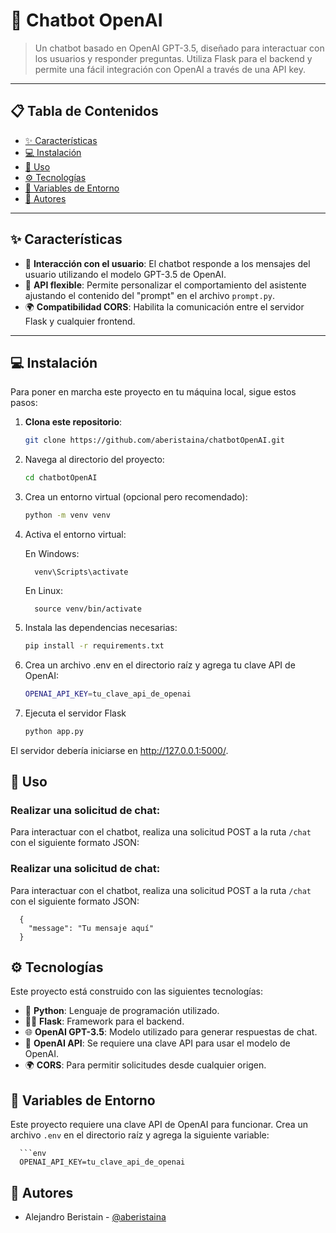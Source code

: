 # 🤖 **Chatbot OpenAI**

> Un chatbot basado en OpenAI GPT-3.5, diseñado para interactuar con los usuarios y responder preguntas. Utiliza Flask para el backend y permite una fácil integración con OpenAI a través de una API key.

---

## 📋 **Tabla de Contenidos**

- [✨ Características](#-características)
- [💻 Instalación](#-instalación)
- [🔧 Uso](#-uso)
- [⚙️ Tecnologías](#-tecnologías)
- [🔑 Variables de Entorno](#-variables-de-entorno)
- [👥 Autores](#-autores)


---

## ✨ **Características**

- 🤖 **Interacción con el usuario**: El chatbot responde a los mensajes del usuario utilizando el modelo GPT-3.5 de OpenAI.
- 🔄 **API flexible**: Permite personalizar el comportamiento del asistente ajustando el contenido del "prompt" en el archivo `prompt.py`.
- 🌍 **Compatibilidad CORS**: Habilita la comunicación entre el servidor Flask y cualquier frontend.

---

## 💻 **Instalación**

Para poner en marcha este proyecto en tu máquina local, sigue estos pasos:

1. **Clona este repositorio**:
   ```bash
   git clone https://github.com/aberistaina/chatbotOpenAI.git
2. Navega al directorio del proyecto:
    ```bash
    cd chatbotOpenAI
3. Crea un entorno virtual (opcional pero recomendado):
   ```bash
   python -m venv venv
4. Activa el entorno virtual:

      En Windows:
   
         venv\Scripts\activate
   
      En Linux:
   
         source venv/bin/activate

6. Instala las dependencias necesarias:
   ```bash
   pip install -r requirements.txt
7. Crea un archivo .env en el directorio raíz y agrega tu clave API de OpenAI:
   ```bash
   OPENAI_API_KEY=tu_clave_api_de_openai
8. Ejecuta el servidor Flask
   ```bash
   python app.py
El servidor debería iniciarse en http://127.0.0.1:5000/.


## 🔧 **Uso**

### Realizar una solicitud de chat:
Para interactuar con el chatbot, realiza una solicitud POST a la ruta `/chat` con el siguiente formato JSON:
### Realizar una solicitud de chat:
Para interactuar con el chatbot, realiza una solicitud POST a la ruta `/chat` con el siguiente formato JSON:

      {
        "message": "Tu mensaje aquí"
      }

## ⚙️ **Tecnologías**

Este proyecto está construido con las siguientes tecnologías:

- 🐍 **Python**: Lenguaje de programación utilizado.
- 🧑‍💻 **Flask**: Framework para el backend.
- 🌐 **OpenAI GPT-3.5**: Modelo utilizado para generar respuestas de chat.
- 🔑 **OpenAI API**: Se requiere una clave API para usar el modelo de OpenAI.
- 🌍 **CORS**: Para permitir solicitudes desde cualquier origen.

## 🔑 **Variables de Entorno**

Este proyecto requiere una clave API de OpenAI para funcionar. Crea un archivo `.env` en el directorio raíz y agrega la siguiente variable:

      ```env
      OPENAI_API_KEY=tu_clave_api_de_openai

## 👥 **Autores**

- Alejandro Beristain - [@aberistaina](https://github.com/aberistaina)


